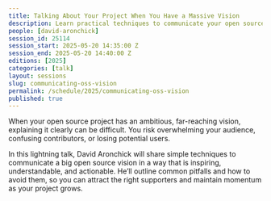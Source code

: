 ```yaml
---
title: Talking About Your Project When You Have a Massive Vision
description: Learn practical techniques to communicate your open source project's big vision without losing clarity.
people: [david-aronchick]
session_id: 25114
session_start: 2025-05-20 14:35:00 Z
session_end: 2025-05-20 14:40:00 Z
editions: [2025]
categories: [talk]
layout: sessions
slug: communicating-oss-vision
permalink: /schedule/2025/communicating-oss-vision
published: true
---
```


When your open source project has an ambitious, far-reaching vision, explaining it clearly can be difficult.
You risk overwhelming your audience, confusing contributors, or losing potential users.

In this lightning talk, David Aronchick will share simple techniques to communicate a big open source vision
in a way that is inspiring, understandable, and actionable. He’ll outline common pitfalls and how to avoid
them, so you can attract the right supporters and maintain momentum as your project grows.
